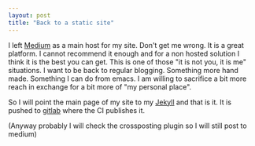```yaml
---
layout: post
title: "Back to a static site"
---
```


I left [Medium](http://medium.com) as a main host for my site. Don't get me wrong. It is a great platform. I cannot recommend it enough and for a non hosted solution I think it is the best you can get. This is one of those "it is not you, it is me" situations. I want to be back to regular blogging. Something more hand made. Something I can do from emacs. I am willing to sacrifice a bit more reach in exchange for a bit more of "my personal place".

So I will point the main page of my site to my [Jekyll](https://jekyllrb.com/) and that is it. It is pushed to [gitlab](https://gitlab.com/rafadc/joy.pm) where the CI publishes it.

(Anyway probably I will check the crossposting plugin so I will still post to medium)
